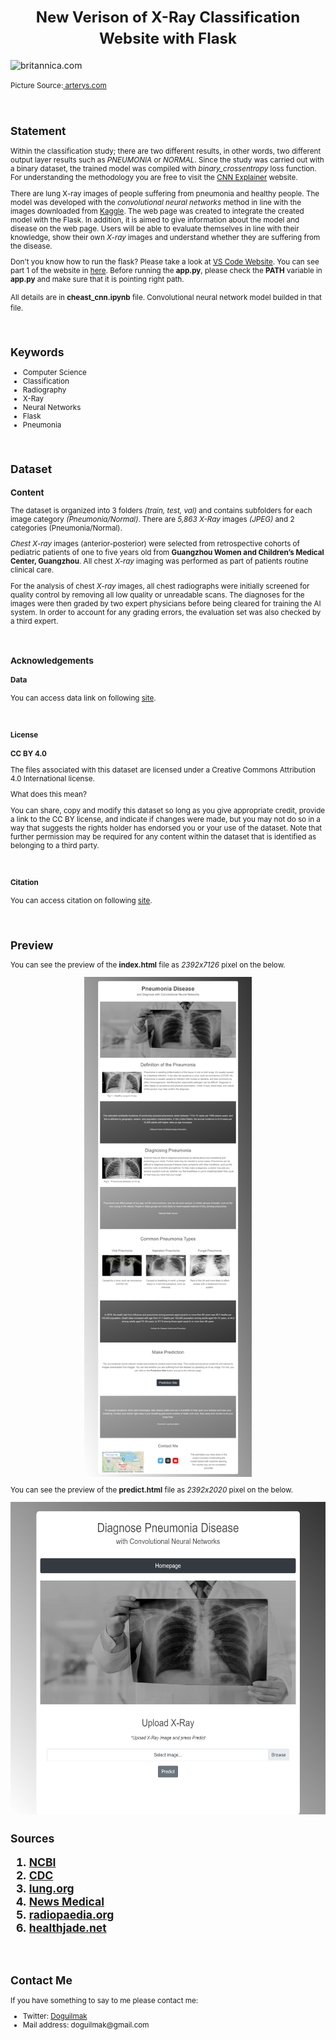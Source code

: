 <h1  align=center><font  size = 5>New Verison of X-Ray Classification Website with Flask
</font></h1>

<img  src="https://www.arterys.com/hubfs/1414788_ChestMSKAI-Images---Arterys_Stockimage5_GIF_071822.gif"  height=450  width=1000  alt="britannica.com">

<small>Picture Source:<a  href="https://www.arterys.com/"> arterys.com</a>

<br>

<h2>Statement</h2>

<p>Within the classification study; there are two different results, in other words, two different output layer results such as <i>PNEUMONIA</i> or <i>NORMAL</i>. Since the study was carried out with a binary dataset, the trained model was compiled with <i>binary_crossentropy</i> loss function. For understanding the methodology you are free to visit the <a  href="https://poloclub.github.io/cnn-explainer/">CNN Explainer</a> website. </p>

<p>There are lung X-ray images of people suffering from pneumonia and healthy people. The model was developed with the <i>convolutional neural networks</i> method in line with the images downloaded from <a  href="https://www.kaggle.com/paultimothymooney/chest-xray-pneumonia">Kaggle</a>. The web page was created to integrate the created model with the Flask. In addition, it is aimed to give information about the model and disease on the web page. Users will be able to evaluate themselves in line with their knowledge, show their own <i>X-ray</i> images and understand whether they are suffering from the disease. </p>

<p>Don't you know how to run the flask? Please take a look at <a  href="https://code.visualstudio.com/docs/python/tutorial-flask"> VS Code Website</a>. You can see part 1 of the website in <a  href="https://github.com/doguilmak/X-Ray-Classification-Website-with-Flask">here</a>. Before running the <b>app.py</b>, please check the <b>PATH</b> variable in <b>app.py</b> and make sure that it is pointing right path.</p>

</p>All details are in <b>cheast_cnn.ipynb</b> file.  Convolutional neural network model builded in that file.</p>

<br>

<h2>Keywords</h2>

<ul>
	<li>Computer Science</li>
	<li>Classification</li>
	<li>Radiography</li>
	<li>X-Ray</li>
	<li>Neural Networks</li>
	<li>Flask</li>
	<li>Pneumonia</li>
</ul>

<br>

<h2>Dataset</h2>

<h3>Content</h3>

<p>The dataset is organized into 3 folders <i>(train, test, val)</i> and contains subfolders for each image category <i>(Pneumonia/Normal)</i>. There are <i>5,863 X-Ray</i> images <i>(JPEG)</i> and 2 categories </i>(Pneumonia/Normal)</i>.

<i>Chest X-ray</i> images (anterior-posterior) were selected from retrospective cohorts of pediatric patients of one to five years old from <b>Guangzhou Women and Children’s Medical Center, Guangzhou</b>. All chest <i>X-ray</i> imaging was performed as part of patients routine clinical care.

For the analysis of chest <i>X-ray</i> images, all chest radiographs were initially screened for quality control by removing all low quality or unreadable scans. The diagnoses for the images were then graded by two expert physicians before being cleared for training the AI system. In order to account for any grading errors, the evaluation set was also checked by a third expert.</p>

<br>

<h3>Acknowledgements</h3>

<h4>Data</h4>
<p>You can access data link on following 
<a href="https://data.mendeley.com/datasets/rscbjbr9sj/2">site</a>.</p>

<br>

<h4>License</h4>

<p><b>CC BY 4.0</b>

The files associated with this dataset are licensed under a Creative Commons Attribution 4.0 International license.

What does this mean?

You can share, copy and modify this dataset so long as you give appropriate credit, provide a link to the CC BY license, and indicate if changes were made, but you may not do so in a way that suggests the rights holder has endorsed you or your use of the dataset. Note that further permission may be required for any content within the dataset that is identified as belonging to a third party.</p>

<br>  

<h4>Citation</h4> 
<p>You can access citation on following 
<a  href="http://www.cell.com/cell/fulltext/S0092-8674(18)30154-5">site</a>.</p>

<br>

<h2>Preview</h2>

You can see the preview of the <b>index.html</b> file as <i>2392x7126</i> pixel on the below.

<p align="center">
    <img height="800" src="screenshoots/index.html.png"> 
</p>

You can see the preview of the <b>predict.html</b> file as <i>2392x2020</i> pixel on the below.

<p align="center">
    <img height="500" src="screenshoots/predict.html.png"> 
</p>



<h2> Sources</h>

<ol>
	<li><a  href="https://www.ncbi.nlm.nih.gov/books/NBK430749/">NCBI</a></li>
	<li><a  href="https://www.cdc.gov/mmwr/volumes/69/wr/mm6940a5.htm#:~:text=In%202018%2C%20the%20death%20rate,those%20aged%20%E2%89%A585%20years.">CDC</a></li>
	<li><a  href="https://www.lung.org/lung-health-diseases/lung-disease-lookup/pneumonia/treatment-and-recovery">lung.org</a></li>
	<li><a  href="https://www.news-medical.net/image.axd?picture=2020%2F6%2Fshutterstock_786937069.jpg">News Medical </a></li>
	<li><a  href="https://prod-images-static.radiopaedia.org/images/43699885/535686a67c2d7067d080baab6b6b43_jumbo.jpeg">radiopaedia.org</a></li>
	<li><a  href="https://healthjade.net/wp-content/uploads/2019/06/fungal-pneumonia.jpg">healthjade.net</a></li>
</ol>

<br>

<h2>Contact Me</h2>

<p>If you have something to say to me please contact me:</p>

<ul>
	<li>Twitter: <a  href="https://twitter.com/Doguilmak">Doguilmak</a></li>
	<li>Mail address: doguilmak@gmail.com</li>
</ul>
